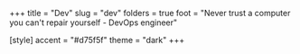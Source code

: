 +++
title = "Dev"
slug = "dev"
folders = true
foot = "Never trust a computer you can't repair yourself - DevOps engineer"

[style]
    accent = "#d75f5f"
    theme = "dark"
+++
